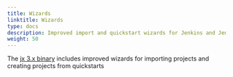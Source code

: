 ```yaml
---
title: Wizards
linktitle: Wizards
type: docs
description: Improved import and quickstart wizards for Jenkins and Jenkins X
weight: 50
---
```



The [jx 3.x binary](/docs/v3/guides/jx3/) includes improved wizards for importing projects and creating projects from quickstarts



